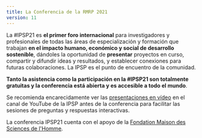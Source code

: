 ```yaml
---
title: La Conferencia de la RMRP 2021
version: 11
---
```


La #IPSP21 es **el primer foro internacional** para investigadores y profesionales de todas las áreas de especialización y formación que trabajan **en el impacto humano, económico y social de desarrollo sostenible**, dándoles la oportunidad de **presentar** proyectos en curso, compartir y difundir ideas y resultados, y establecer conexiones para futuras colaboraciones. La IPSP es el punto de encuentro de la comunidad.

**Tanto la asistencia como la participación en la #IPSP21 son totalmente gratuitas y la conferencia está abierta y es accesible a todo el mundo**.

Se recomienda encarecidamente ver las [presentaciones en vídeo](https://www.youtube.com/watch?v=EiZoWeCFmYc&list=PLLv_k1nsHewlD-pB7BCWsiQnNvb_NhPpO&index=2) en el canal de YouTube de la IPSP antes de la conferencia para facilitar las sesiones de preguntas y respuestas interactivas.

La conferencia IPSP21 cuenta con el apoyo de la [Fondation Maison des Sciences de l'Homme](https://www.fmsh.fr/en).
